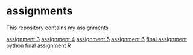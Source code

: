 # assignments
This repository contains my assignments

[assignment 3](https://github.com/FKocak5858/assignments/blob/master/assignment3%20(2).ipynb)
[assignment 4](https://github.com/FKocak5858/assignments/blob/master/assignment%204.ipynb)
[assignment 5](https://github.com/FKocak5858/assignments/blob/master/Graded_assignment1%20R.ipynb)
[assignment 6](https://github.com/FKocak5858/assignments/blob/master/Graded_assignment_2.ipynb)
[final assignment python](https://github.com/FKocak5858/assignments/blob/master/exam_june_7_2018%20Furkan%20Kocak%20(1).ipynb)
[final assignment R](https://github.com/FKocak5858/assignments/blob/master/Exam_student%20(1).ipynb)


